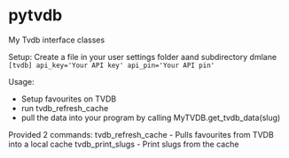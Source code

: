 # pytvdb

My Tvdb interface classes

Setup:
Create a file in your user settings folder aand subdirectory dmlane
``[tvdb]
api_key='Your API key'
api_pin='Your API pin' ``

Usage:
- Setup favourites on TVDB
- run tvdb_refresh_cache
- pull the data into your program by calling MyTVDB.get_tvdb_data(slug)

Provided 2 commands:
tvdb_refresh_cache - Pulls favourites from TVDB into a local cache
tvdb_print_slugs - Print slugs from the cache
